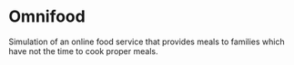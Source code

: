 # Omnifood
 Simulation of an online food service that provides meals to families which have not the time to cook proper meals.
